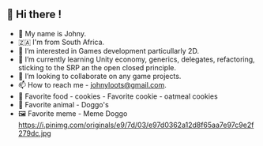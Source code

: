 ## 👋 Hi there !


- 👦 My name is Johny.
- 🇿🇦 I'm from South Africa.
- 👀 I’m interested in Games development particullarly 2D.
- 🌱 I’m currently learning Unity economy, generics, delegates, refactoring, sticking to the SRP an the open closed principle. 
- 💞️ I’m looking to collaborate on any game projects.
- 📫 How to reach me - johnyloots@gmail.com.
- 🍪 Favorite food - cookies - Favorite cookie - oatmeal cookies
- 🐶 Favorite animal - Doggo's
- 🖼️ Favorite meme - Meme Doggo https://i.pinimg.com/originals/e9/7d/03/e97d0362a12d8f65aa7e97c9e2f279dc.jpg
